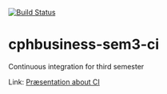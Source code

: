 
[![Build Status](https://travis-ci.org/GertMadsen/cphbusiness-sem3-ci.svg?branch=master)](https://travis-ci.org/GertMadsen/cphbusiness-sem3-ci)

# cphbusiness-sem3-ci
Continuous integration for third semester

Link: [Præsentation about CI](https://jegp.github.io/cphbusiness-sem3-ci/presentation.html#/)

